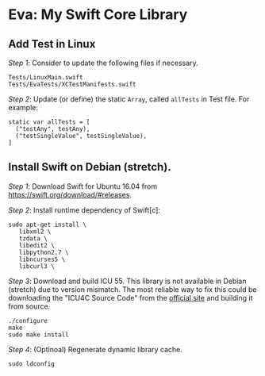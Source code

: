 # Eva: My Swift Core Library

## Add Test in Linux

_Step 1_: Consider to update the following files if necessary.

    Tests/LinuxMain.swift
    Tests/EvaTests/XCTestManifests.swift

_Step 2_: Update (or define) the static `Array`, called `allTests` in Test file.
For example:

    static var allTests = [
      ("testAny", testAny),
      ("testSingleValue", testSingleValue),
    ]

## Install Swift on Debian (stretch).

_Step 1_: Download Swift for Ubuntu 16.04 from
https://swift.org/download/#releases.

_Step 2_: Install runtime dependency of Swift[c]:

    sudo apt-get install \
       libxml2 \
       tzdata \
       libedit2 \
       libpython2.7 \
       libncurses5 \
       libcurl3 \

_Step 3_: Download and build ICU 55. This library is not available in Debian
(stretch) due to version mismatch. The most reliable way to fix this could be
downloading the "ICU4C Source Code" from the [official
site](http://site.icu-project.org/download/55) and building it from source.

    ./configure
    make
    sudo make install

_Step 4_: (Optinoal) Regenerate dynamic library cache.

    sudo ldconfig

